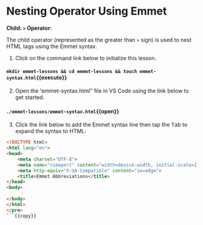 # Nesting Operator Using Emmet

**Child: `>` Operator:**

The child operator (represented as the greater than `>` sign) is used to nest HTML tags using the Emmet syntax.

1. Click on the command link below to initialize this lesson.

#### `mkdir emmet-lessons && cd emmet-lessons && touch emmet-syntax.html`{{execute}}

2. Open the 'emmet-syntax.html" file in VS Code using the link below to get started.

#### `./emmet-lessons/emmet-syntax.html`{{open}}

3. Click the link below to add the Emmet syntax line then tap the <kbd>Tab</kbd> to expand the syntax to HTML:
   
```html
<!DOCTYPE html>
<html lang="en">
<head>
    <meta charset="UTF-8">
    <meta name="viewport" content="width=device-width, initial-scale=1.0">
    <meta http-equiv="X-UA-Compatible" content="ie=edge">
    <title>Emmet Abbreviations</title>
</head>
<body>
    
</body>
</html>
</pre>
```{{copy}}